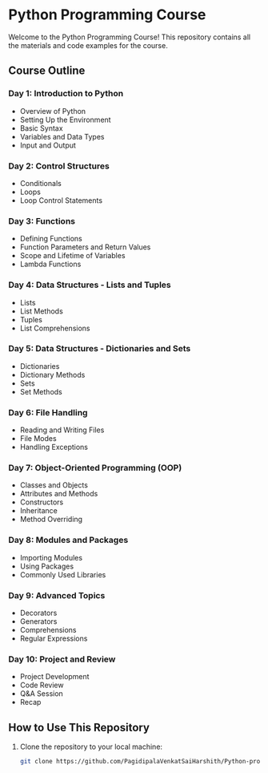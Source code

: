 # Python Programming Course

Welcome to the Python Programming Course! This repository contains all the materials and code examples for the course.

## Course Outline

### Day 1: Introduction to Python
- Overview of Python
- Setting Up the Environment
- Basic Syntax
- Variables and Data Types
- Input and Output

### Day 2: Control Structures
- Conditionals
- Loops
- Loop Control Statements

### Day 3: Functions
- Defining Functions
- Function Parameters and Return Values
- Scope and Lifetime of Variables
- Lambda Functions

### Day 4: Data Structures - Lists and Tuples
- Lists
- List Methods
- Tuples
- List Comprehensions

### Day 5: Data Structures - Dictionaries and Sets
- Dictionaries
- Dictionary Methods
- Sets
- Set Methods

### Day 6: File Handling
- Reading and Writing Files
- File Modes
- Handling Exceptions

### Day 7: Object-Oriented Programming (OOP)
- Classes and Objects
- Attributes and Methods
- Constructors
- Inheritance
- Method Overriding

### Day 8: Modules and Packages
- Importing Modules
- Using Packages
- Commonly Used Libraries

### Day 9: Advanced Topics
- Decorators
- Generators
- Comprehensions
- Regular Expressions

### Day 10: Project and Review
- Project Development
- Code Review
- Q&A Session
- Recap

## How to Use This Repository
1. Clone the repository to your local machine:
   ```bash
   git clone https://github.com/PagidipalaVenkatSaiHarshith/Python-programming-course.git
